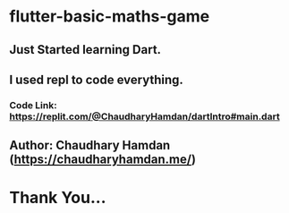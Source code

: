 # flutter-basic-maths-game
## Just Started learning Dart.
## I used repl to code everything.
### Code Link: https://replit.com/@ChaudharyHamdan/dartIntro#main.dart
## Author: Chaudhary Hamdan (https://chaudharyhamdan.me/)
# Thank You...
